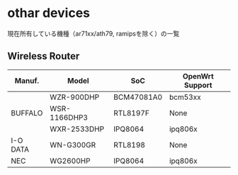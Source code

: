 # othar devices
現在所有している機種（ar71xx/ath79, ramipsを除く）の一覧

## Wireless Router

<table>
	<thead>
		<tr class="active">
			<th>Manuf.</th>
			<th>Model</th>
			<th>SoC</th>
			<th>OpenWrt Support</th>
		</tr>
	</thead>
	<tbody>
		<tr>
			<td rowspan="3">BUFFALO</td>
			<td>WZR-900DHP</td>
			<td>BCM47081A0</td>
			<td>bcm53xx</td>
		</tr>
		<tr>
			<td>WSR-1166DHP3</td>
			<td>RTL8197F</td>
			<td>None</td>
		</tr>
		<tr>
			<td>WXR-2533DHP</td>
			<td>IPQ8064</td>
			<td>ipq806x</td>
		</tr>
		<tr>
			<td>I-O DATA</td>
			<td>WN-G300GR</td>
			<td>RTL8198</td>
			<td>None</td>
		</tr>
		<tr>
			<td>NEC</td>
			<td>WG2600HP</td>
			<td>IPQ8064</td>
			<td>ipq806x</td>
		</tr>
	</tbody>
</table>

